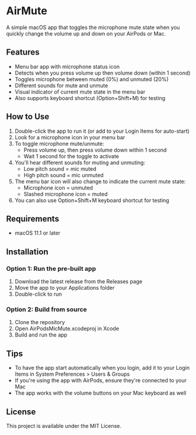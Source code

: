 # AirMute

A simple macOS app that toggles the microphone mute state when you quickly change the volume up and down on your AirPods or Mac.

## Features

- Menu bar app with microphone status icon
- Detects when you press volume up then volume down (within 1 second)
- Toggles microphone between muted (0%) and unmuted (20%)
- Different sounds for mute and unmute
- Visual indicator of current mute state in the menu bar
- Also supports keyboard shortcut (Option+Shift+M) for testing

## How to Use

1. Double-click the app to run it (or add to your Login Items for auto-start)
2. Look for a microphone icon in your menu bar
3. To toggle microphone mute/unmute:
   - Press volume up, then press volume down within 1 second
   - Wait 1 second for the toggle to activate
4. You'll hear different sounds for muting and unmuting:
   - Low pitch sound = mic muted
   - High pitch sound = mic unmuted
5. The menu bar icon will also change to indicate the current mute state:
   - Microphone icon = unmuted
   - Slashed microphone icon = muted
6. You can also use Option+Shift+M keyboard shortcut for testing

## Requirements

- macOS 11.1 or later

## Installation

### Option 1: Run the pre-built app
1. Download the latest release from the Releases page
2. Move the app to your Applications folder
3. Double-click to run

### Option 2: Build from source
1. Clone the repository
2. Open AirPodsMicMute.xcodeproj in Xcode
3. Build and run the app

## Tips
- To have the app start automatically when you login, add it to your Login Items in System Preferences > Users & Groups
- If you're using the app with AirPods, ensure they're connected to your Mac
- The app works with the volume buttons on your Mac keyboard as well

## License

This project is available under the MIT License.